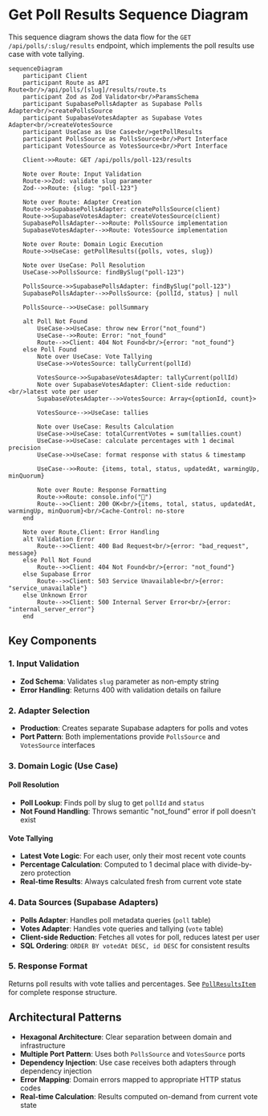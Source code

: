 # Get Poll Results Sequence Diagram

This sequence diagram shows the data flow for the `GET /api/polls/:slug/results` endpoint, which implements the poll results use case with vote tallying.

```mermaid
sequenceDiagram
    participant Client
    participant Route as API Route<br/>/api/polls/[slug]/results/route.ts
    participant Zod as Zod Validator<br/>ParamsSchema
    participant SupabasePollsAdapter as Supabase Polls Adapter<br/>createPollsSource
    participant SupabaseVotesAdapter as Supabase Votes Adapter<br/>createVotesSource
    participant UseCase as Use Case<br/>getPollResults
    participant PollsSource as PollsSource<br/>Port Interface
    participant VotesSource as VotesSource<br/>Port Interface

    Client->>Route: GET /api/polls/poll-123/results

    Note over Route: Input Validation
    Route->>Zod: validate slug parameter
    Zod-->>Route: {slug: "poll-123"}

    Note over Route: Adapter Creation
    Route->>SupabasePollsAdapter: createPollsSource(client)
    Route->>SupabaseVotesAdapter: createVotesSource(client)
    SupabasePollsAdapter-->>Route: PollsSource implementation
    SupabaseVotesAdapter-->>Route: VotesSource implementation

    Note over Route: Domain Logic Execution
    Route->>UseCase: getPollResults({polls, votes, slug})

    Note over UseCase: Poll Resolution
    UseCase->>PollsSource: findBySlug("poll-123")

    PollsSource->>SupabasePollsAdapter: findBySlug("poll-123")
    SupabasePollsAdapter-->>PollsSource: {pollId, status} | null

    PollsSource-->>UseCase: pollSummary

    alt Poll Not Found
        UseCase->>UseCase: throw new Error("not_found")
        UseCase-->>Route: Error: "not_found"
        Route-->>Client: 404 Not Found<br/>{error: "not_found"}
    else Poll Found
        Note over UseCase: Vote Tallying
        UseCase->>VotesSource: tallyCurrent(pollId)

        VotesSource->>SupabaseVotesAdapter: tallyCurrent(pollId)
        Note over SupabaseVotesAdapter: Client-side reduction:<br/>latest vote per user
        SupabaseVotesAdapter-->>VotesSource: Array<{optionId, count}>

        VotesSource-->>UseCase: tallies

        Note over UseCase: Results Calculation
        UseCase->>UseCase: totalCurrentVotes = sum(tallies.count)
        UseCase->>UseCase: calculate percentages with 1 decimal precision
        UseCase->>UseCase: format response with status & timestamp

        UseCase-->>Route: {items, total, status, updatedAt, warmingUp, minQuorum}

        Note over Route: Response Formatting
        Route->>Route: console.info("🎉")
        Route-->>Client: 200 OK<br/>{items, total, status, updatedAt, warmingUp, minQuorum}<br/>Cache-Control: no-store
    end

    Note over Route,Client: Error Handling
    alt Validation Error
        Route-->>Client: 400 Bad Request<br/>{error: "bad_request", message}
    else Poll Not Found
        Route-->>Client: 404 Not Found<br/>{error: "not_found"}
    else Supabase Error
        Route-->>Client: 503 Service Unavailable<br/>{error: "service_unavailable"}
    else Unknown Error
        Route-->>Client: 500 Internal Server Error<br/>{error: "internal_server_error"}
    end
```

## Key Components

### 1. Input Validation

- **Zod Schema**: Validates `slug` parameter as non-empty string
- **Error Handling**: Returns 400 with validation details on failure

### 2. Adapter Selection

- **Production**: Creates separate Supabase adapters for polls and votes
- **Port Pattern**: Both implementations provide `PollsSource` and `VotesSource` interfaces

### 3. Domain Logic (Use Case)

#### Poll Resolution

- **Poll Lookup**: Finds poll by slug to get `pollId` and `status`
- **Not Found Handling**: Throws semantic "not_found" error if poll doesn't exist

#### Vote Tallying

- **Latest Vote Logic**: For each user, only their most recent vote counts
- **Percentage Calculation**: Computed to 1 decimal place with divide-by-zero protection
- **Real-time Results**: Always calculated fresh from current vote state

### 4. Data Sources (Supabase Adapters)

- **Polls Adapter**: Handles poll metadata queries (`poll` table)
- **Votes Adapter**: Handles vote queries and tallying (`vote` table)
- **Client-side Reduction**: Fetches all votes for poll, reduces latest per user
- **SQL Ordering**: `ORDER BY votedAt DESC, id DESC` for consistent results

### 5. Response Format

Returns poll results with vote tallies and percentages. See [`PollResultsItem`](../../../src/app/_domain/use-cases/polls/dto/poll.ts) for complete response structure.

## Architectural Patterns

- **Hexagonal Architecture**: Clear separation between domain and infrastructure
- **Multiple Port Pattern**: Uses both `PollsSource` and `VotesSource` ports
- **Dependency Injection**: Use case receives both adapters through dependency injection
- **Error Mapping**: Domain errors mapped to appropriate HTTP status codes
- **Real-time Calculation**: Results computed on-demand from current vote state
